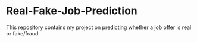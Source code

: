 # Real-Fake-Job-Prediction
This repository contains my project on predicting whether a job offer is real or fake/fraud
